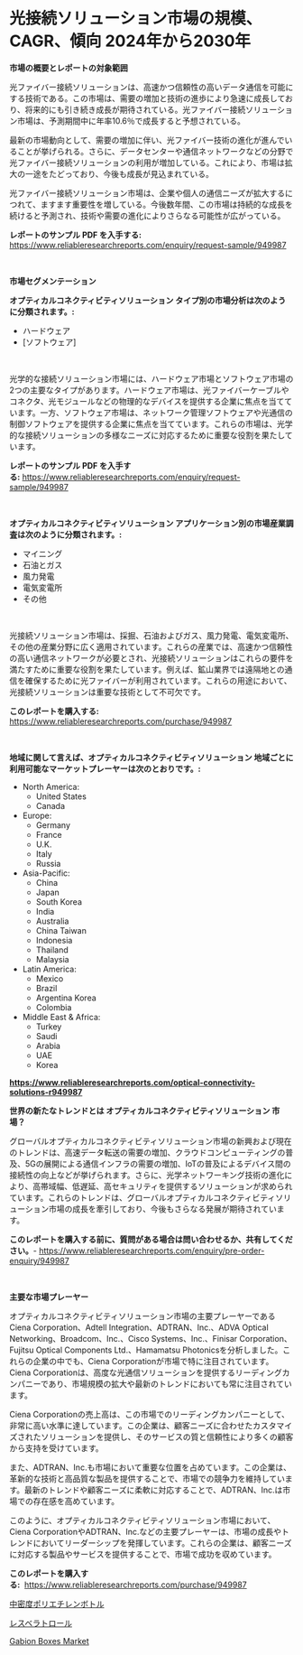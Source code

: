 <p><h1>光接続ソリューション市場の規模、CAGR、傾向 2024年から2030年</h1></p><p><strong>市場の概要とレポートの対象範囲</strong></p>
<p><p>光ファイバー接続ソリューションは、高速かつ信頼性の高いデータ通信を可能にする技術である。この市場は、需要の増加と技術の進歩により急速に成長しており、将来的にも引き続き成長が期待されている。光ファイバー接続ソリューション市場は、予測期間中に年率10.6％で成長すると予想されている。</p><p>最新の市場動向として、需要の増加に伴い、光ファイバー技術の進化が進んでいることが挙げられる。さらに、データセンターや通信ネットワークなどの分野で光ファイバー接続ソリューションの利用が増加している。これにより、市場は拡大の一途をたどっており、今後も成長が見込まれている。</p><p>光ファイバー接続ソリューション市場は、企業や個人の通信ニーズが拡大するにつれて、ますます重要性を増している。今後数年間、この市場は持続的な成長を続けると予測され、技術や需要の進化によりさらなる可能性が広がっている。</p></p>
<p><strong>レポートのサンプル PDF を入手する:</strong> <a href="https://www.reliableresearchreports.com/enquiry/request-sample/949987">https://www.reliableresearchreports.com/enquiry/request-sample/949987</a></p>
<p>&nbsp;</p>
<p><strong>市場セグメンテーション</strong></p>
<p><strong>オプティカルコネクティビティソリューション タイプ別の市場分析は次のように分類されます。:</strong></p>
<p><ul><li>ハードウェア</li><li>[ソフトウェア]</li></ul></p>
<p>&nbsp;</p>
<p><p>光学的な接続ソリューション市場には、ハードウェア市場とソフトウェア市場の2つの主要なタイプがあります。ハードウェア市場は、光ファイバーケーブルやコネクタ、光モジュールなどの物理的なデバイスを提供する企業に焦点を当てています。一方、ソフトウェア市場は、ネットワーク管理ソフトウェアや光通信の制御ソフトウェアを提供する企業に焦点を当てています。これらの市場は、光学的な接続ソリューションの多様なニーズに対応するために重要な役割を果たしています。</p></p>
<p><strong>レポートのサンプル PDF を入手する:</strong>&nbsp;<a href="https://www.reliableresearchreports.com/enquiry/request-sample/949987">https://www.reliableresearchreports.com/enquiry/request-sample/949987</a></p>
<p>&nbsp;</p>
<p><strong> オプティカルコネクティビティソリューション アプリケーション別の市場産業調査は次のように分類されます。:</strong></p>
<p><ul><li>マイニング</li><li>石油とガス</li><li>風力発電</li><li>電気変電所</li><li>その他</li></ul></p>
<p>&nbsp;</p>
<p><p>光接続ソリューション市場は、採掘、石油およびガス、風力発電、電気変電所、その他の産業分野に広く適用されています。これらの産業では、高速かつ信頼性の高い通信ネットワークが必要とされ、光接続ソリューションはこれらの要件を満たすために重要な役割を果たしています。例えば、鉱山業界では遠隔地との通信を確保するために光ファイバーが利用されています。これらの用途において、光接続ソリューションは重要な技術として不可欠です。</p></p>
<p><strong>このレポートを購入する:</strong>&nbsp; <a href="https://www.reliableresearchreports.com/purchase/949987">https://www.reliableresearchreports.com/purchase/949987</a></p>
<p>&nbsp;</p>
<p><strong>地域に関して言えば、オプティカルコネクティビティソリューション 地域ごとに利用可能なマーケットプレーヤーは次のとおりです。:</strong></p>
<p><ul>
    <li>
        North America:
        <ul>
            <li>United States</li>
            <li>Canada</li>
        </ul>
    </li>
    <li>
        Europe:
        <ul>
            <li>Germany</li>
            <li>France</li>
            <li>U.K.</li>
            <li>Italy</li>
            <li>Russia</li>
        </ul>
    </li>
    <li>
        Asia-Pacific:
        <ul>
            <li>China</li>
            <li>Japan</li>
            <li>South Korea</li>
            <li>India</li>
            <li>Australia</li>
            <li>China Taiwan</li>
            <li>Indonesia</li>
            <li>Thailand</li>
            <li>Malaysia</li>
        </ul>
    </li>
    <li>
        Latin America:
        <ul>
            <li>Mexico</li>
            <li>Brazil</li>
            <li>Argentina Korea</li>
            <li>Colombia</li>
        </ul>
    </li>
    <li>
        Middle East & Africa:
        <ul>
            <li>Turkey</li>
            <li>Saudi</li>
            <li>Arabia</li>
            <li>UAE</li>
            <li>Korea</li>
        </ul>
    </li>
    </ul></p>
<p><strong><a href="https://www.reliableresearchreports.com/optical-connectivity-solutions-r949987">https://www.reliableresearchreports.com/optical-connectivity-solutions-r949987</a></strong>&nbsp;</p>
<p><strong>世界の新たなトレンドとは オプティカルコネクティビティソリューション 市場？</strong></p>
<p><p>グローバルオプティカルコネクティビティソリューション市場の新興および現在のトレンドは、高速データ転送の需要の増加、クラウドコンピューティングの普及、5Gの展開による通信インフラの需要の増加、IoTの普及によるデバイス間の接続性の向上などが挙げられます。さらに、光学ネットワーキング技術の進化により、高帯域幅、低遅延、高セキュリティを提供するソリューションが求められています。これらのトレンドは、グローバルオプティカルコネクティビティソリューション市場の成長を牽引しており、今後もさらなる発展が期待されています。</p></p>
<p><strong>このレポートを購入する前に、質問がある場合は問い合わせるか、共有してください。</strong>- <a href="https://www.reliableresearchreports.com/enquiry/pre-order-enquiry/949987">https://www.reliableresearchreports.com/enquiry/pre-order-enquiry/949987</a></p>
<p>&nbsp;</p>
<p><strong>主要な市場プレーヤー</strong></p>
<p><p>オプティカルコネクティビティソリューション市場の主要プレーヤーであるCiena Corporation、Adtell Integration、ADTRAN、Inc.、ADVA Optical Networking、Broadcom、Inc.、Cisco Systems、Inc.、Finisar Corporation、Fujitsu Optical Components Ltd.、Hamamatsu Photonicsを分析しました。これらの企業の中でも、Ciena Corporationが市場で特に注目されています。Ciena Corporationは、高度な光通信ソリューションを提供するリーディングカンパニーであり、市場規模の拡大や最新のトレンドにおいても常に注目されています。</p><p>Ciena Corporationの売上高は、この市場でのリーディングカンパニーとして、非常に高い水準に達しています。この企業は、顧客ニーズに合わせたカスタマイズされたソリューションを提供し、そのサービスの質と信頼性により多くの顧客から支持を受けています。</p><p>また、ADTRAN、Inc.も市場において重要な位置を占めています。この企業は、革新的な技術と高品質な製品を提供することで、市場での競争力を維持しています。最新のトレンドや顧客ニーズに柔軟に対応することで、ADTRAN、Inc.は市場での存在感を高めています。</p><p>このように、オプティカルコネクティビティソリューション市場において、Ciena CorporationやADTRAN、Inc.などの主要プレーヤーは、市場の成長やトレンドにおいてリーダーシップを発揮しています。これらの企業は、顧客ニーズに対応する製品やサービスを提供することで、市場で成功を収めています。</p></p>
<p><strong>このレポートを購入する:</strong>&nbsp;&nbsp;<a href="https://www.reliableresearchreports.com/purchase/949987">https://www.reliableresearchreports.com/purchase/949987</a></p>
<p><p><a href="https://medium.com/@diegomoen2016/mdpe%E3%83%9C%E3%83%88%E3%83%AB%E5%B8%82%E5%A0%B4%E3%81%AF-%E5%B8%82%E5%A0%B4%E3%82%B7%E3%82%A7%E3%82%A2-%E3%82%B5%E3%82%A4%E3%82%BA-2031%E5%B9%B4%E3%81%BE%E3%81%A7%E3%81%AE%E4%BA%88%E6%B8%AC%E3%82%92%E7%84%A6%E7%82%B9%E3%81%AB%E3%81%97%E3%81%A6%E3%81%84%E3%81%BE%E3%81%99-effe801d6c7e">中密度ポリエチレンボトル</a></p><p><a href="https://medium.com/@eleanorardy655/resveratrol%E5%B8%82%E5%A0%B4-%E6%88%90%E5%8A%9F%E3%81%99%E3%82%8B%E3%83%93%E3%82%B8%E3%83%8D%E3%82%B9%E6%88%A6%E7%95%A5%E3%81%AE%E9%8D%B52031%E5%B9%B4%E3%81%BE%E3%81%A7%E3%81%AE%E4%BA%88%E6%B8%AC-04388dc11e1c">レスベラトロール</a></p><p><a href="https://sulfuric-clavicle-d39.notion.site/Gabion-Boxes-Market-Size-Global-Industry-Overview-Market-Segmentation-and-Forecast-2024-to-2031-680da380d0f940bbac48543f2b1a350a">Gabion Boxes Market</a></p></p>